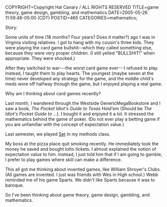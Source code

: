 COPYRIGHT=Copyright Hal Canary / ALL RIGHTS RESERVED
TITLE=game theory, game design,  gambling, and mathematics
DATE=2005-05-26 11:59:48-05:00 (CDT)
POSTID=465
CATEGORIES=mathematics;

Story:

Some units of time (18 months? Four years? Does it matter?) ago I was in Virginia visiting relatives. I got to hang with my cousin's three kids. They were playing the card game bullshit--which they called something else, because they were very proper children. (I still yelled "BULLSHIT!" when appropriate. They were shocked.)

After they switched to war---the worst card game ever---I refused to play. Instead, I taught them to play hearts. The youngest (maybe seven at the time) never developed any strategy for the game, and the middle child's meds wore off halfway through the game, but I enjoyed playing a real game.

Why am I thinking about card games recently?

Last month, I wandered through the Westside GenericMegaBookstore and I saw a book, _The Pocket Idiot's Guide to Texas Hold'em_ (Should be _The Idiot's Pocket Guide to ..._). I bought it and enjoyed it a lot. It stressed the mathematics behind the game of poker. (Do not ever play a betting game if you are unfamiliar with the concept of expectation value.)

Last semester, we played [Set](http://www.setgame.com/set/) in my methods class.

My boss at the pizza place quit smoking recently. He immediately took the money he saved and bought lotto tickets. I almost explained the notion of expectation value to him. Instead, I just told him that if I am going to gamble, I prefer to play games where skill can make a difference.

This all got me thinking about invented games, like William Shroyer's Clubs. (All games are invented. I just was friends with Wes in High school.) Webb reminded me of his game Sparts. We didn't like Sparts because it was to baroque.

So I've been thinking about game theory, game design, gambling, and mathematics.
